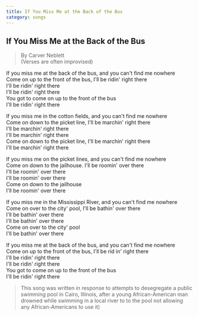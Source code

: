 ```yaml
---    
title: If You Miss Me at the Back of the Bus
category: songs    
---    
```

## If You Miss Me at the Back of the Bus

> By Carver Neblett  
(Verses are often improvised)  

If you miss me at the back of the bus, and you can't find me nowhere    
Come on up to the front of the bus, I'll be ridin' right there    
I'll be ridin' right there    
I'll be ridin' right there    
You got to come on up to the front of the bus    
I'll be ridin' right there

If you miss me in the cotton fields, and you can't find me nowhere    
Come on down to the picket line, I'll be marchin' right there  
I'll be marchin' right there  
I'll be marchin' right there  
Come on down to the picket line, I'll be marchin' right there  
I'll be marchin' right there

If you miss me on the picket lines, and you can't find me nowhere    
Come on down to the jailhouse. I'll be roomin' over there    
I'll be roomin' over there    
I'll be roomin' over there    
Come on down to the jailhouse    
I'll be roomin' over there

If you miss me in the Mississippi River, and you can't find me nowhere    
Come on over to the city' pool, I'll be bathin' over there    
I'll be bathin' over there    
I'll be bathin' over there    
Come on over to the city' pool    
I'll be bathin' over there

If you miss me at the back of the bus, and you can't find me nowhere    
Come on up to the front of the bus, I'll be rid in' right there    
I'll be ridin' right there    
I'll be ridin' right there    
You got to come on up to the front of the bus    
I'll be ridin' right there

> This song was written in response to attempts to desegregate a public swimming pool in Cairo, Illinois, after a young African-American man drowned while swimming in a local river to to the pool not allowing any African-Americans to use it)
